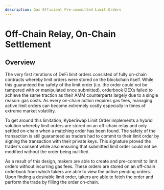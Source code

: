 ```yaml
---
description: Gas Efficient Pre-committed Limit Orders
---
```


# Off-Chain Relay, On-Chain Settlement

## Overview

The very first iterations of DeFi limit orders consisted of fully on-chain contracts whereby limit orders were stored on the blockchain itself. While this guaranteed the safety of the limit order (i.e. the order could not be tampered with or manipulated once submitted), orderbook DEXs failed to achieve the same traction as their AMM counterparts largely due to a single reason: gas costs. As every on-chain action requires gas fees, managing active limit orders can become extremely costly especially in times of extreme market volatility.

To get around this limitation, KyberSwap Limit Order implements a hybrid solution whereby limit orders are stored on an off-chain relay and only settled on-chain when a matching order has been found. The safety of the transaction is still guaranteed as traders had to commit to their limit order by signing the transaction with their private keys. This signature proved the trader's consent while also ensuring that submitted limit order could not be modified without the order being nullified.

As a result of this design, makers are able to create and pre-commit to limit orders without incurring gas fees. These orders are stored on an off-chain orderbook from which takers are able to view the active pending orders. Upon finding a desirable limit order, takers are able to fetch the order and perform the trade by filling the order on-chain.
